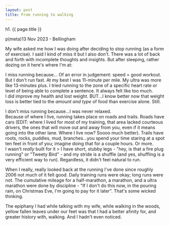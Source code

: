 ```yaml
---
layout: post
title: From running to walking
---
```


h1. {{ page.title }}

p(meta)13 Nov 2023 - Bellingham

My wife asked me how I was doing after deciding to stop running (as a form of exercise). I said I kind of miss it but I also don't. There was a lot of back and forth with incomplete thoughts and insights. But after sleeping, rather dozing on it here's where I'm at:

I miss running because...
Of an error in judgement: speed = good workout. But I don't run fast. At my best I was 11-minute per mile. My ultra was more like 13-minutes plus. I tried running to the zone of a specific heart rate or level of being able to complete a sentence. It always felt like too much.  
I did improve my health and lost weight. BUT...I know better now that weight loss is better tied to the _amount and type_ of food than exercise alone. Still.

I don't miss running because...I was never relaxed.  
Because of where I live, running takes place on roads and trails. Roads have cars (EDIT: where I lived for most of my training, that area lacked courteous drivers, the ones that will move out and away from you, even if it means going into the other lane. Where I live now? Soooo much better). Trails have roots, rocks, puddles, mud, branches...you spend your time staring at a spot ten feet in front of you; imagine doing that for a couple hours. Or more.  
I wasn't _really_ built for it > I have short, stubby legs - "hey, is that a fire plug running" or "Tweety Bird" - and my stride is a shuffle (and yes, shuffling is a very efficient way to run). Regardless, it didn't feel natural to run.

When I really, really looked back at the running I've done since roughly 2006 not much of it felt good. Daily training runs were okay; long runs were not. The cumulative mileage for a half-marathon, a marathon, and a ultra marathon were done by discipline - "If I don't do this now, in the pouring rain, on Christmas Eve, I'm going to pay for it later". That's some wicked thinking.

The epiphany I had while talking with my wife, while walking in the woods, yellow fallen leaves under our feet was that I had a better afinity for, and greater history with, walking. And I hadn't even noticed.
